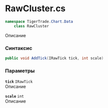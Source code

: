 
# RawCluster.cs
```csharp
namespace TigerTrade.Chart.Data  
    class RawCluster
```

Описание

### Синтаксис
```csharp
public void AddTick(IRawTick tick, int scale)
```

### Параметры
**`tick`** `IRawTick`  
 Описание  
  
**`scale`** `int`  
 Описание  
  

                    
                    